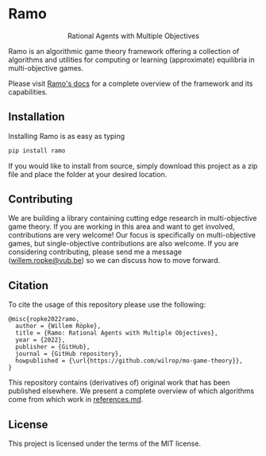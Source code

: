 # Ramo
<p align="center">Rational Agents with Multiple Objectives</p>
Ramo is an algorithmic game theory framework offering a collection of algorithms and utilities for computing or learning (approximate) equilibria in multi-objective games.

Please visit [Ramo's docs](https://ramo.readthedocs.io/en/latest/) for a complete overview of the framework and its capabilities.

## Installation
Installing Ramo is as easy as typing
````python
pip install ramo
````

If you would like to install from source, simply download this project as a zip file and place the folder at your desired location.

## Contributing
We are building a library containing cutting edge research in multi-objective game theory. If you are working in this area and want to get involved, contributions are very welcome! Our focus is specifically on multi-objective games, but single-objective contributions are also welcome. If you are considering contributing, please send me a message (willem.ropke@vub.be) so we can discuss how to move forward.

## Citation
To cite the usage of this repository please use the following:
```
@misc{ropke2022ramo,
  author = {Willem Röpke},
  title = {Ramo: Rational Agents with Multiple Objectives},
  year = {2022},
  publisher = {GitHub},
  journal = {GitHub repository},
  howpublished = {\url{https://github.com/wilrop/mo-game-theory}},
}
```
This repository contains (derivatives of) original work that has been published elsewhere. We present a complete overview of which algorithms come from which work in [references.md](references.md).

## License
This project is licensed under the terms of the MIT license.

